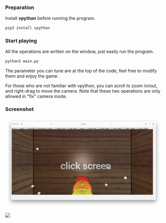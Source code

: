 ### Preparation

Install **vpython** before running the program.

```bash
pip3 install vpython
```

### Start playing

All the operations are written on the window, just easily run the program.

```bash
python3 main.py
```

The parameter you can tune are at the top of the code, feel free to modify them and enjoy the game.

For those who are not familiar with vpython, you can scroll to zoom in/out, and right-drag to move the camera. Note that these two operations are only allowed in "fix" camera mode.

### Screenshot

![](pic1.png)

![](pic2.png)

